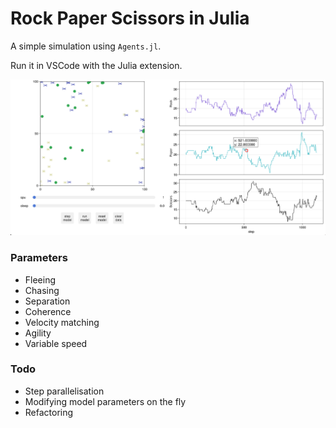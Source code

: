 # Rock Paper Scissors in Julia

A simple simulation using `Agents.jl`.

Run it in VSCode with the Julia extension.

![Simulation](./simulation.png)

### Parameters

- Fleeing
- Chasing
- Separation
- Coherence
- Velocity matching
- Agility
- Variable speed


### Todo

- Step parallelisation
- Modifying model parameters on the fly
- Refactoring